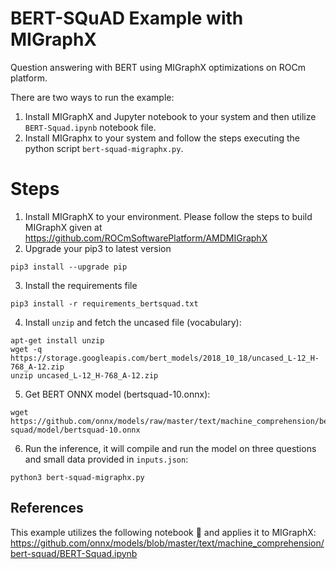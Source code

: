 # BERT-SQuAD Example with MIGraphX
Question answering with BERT using MIGraphX optimizations on ROCm platform.

There are two ways to run the example:
1) Install MIGraphX and Jupyter notebook to your system and then utilize `BERT-Squad.ipynb` notebook file.
2) Install MIGraphx to your system and follow the steps executing the python script `bert-squad-migraphx.py`.

# Steps
1) Install MIGraphX to your environment. Please follow the steps to build MIGraphX given at https://github.com/ROCmSoftwarePlatform/AMDMIGraphX
2) Upgrade your pip3 to latest version
```
pip3 install --upgrade pip 
```
3) Install the requirements file
```
pip3 install -r requirements_bertsquad.txt
```
4) Install `unzip` and fetch the uncased file (vocabulary):
```
apt-get install unzip
wget -q https://storage.googleapis.com/bert_models/2018_10_18/uncased_L-12_H-768_A-12.zip
unzip uncased_L-12_H-768_A-12.zip
```
5) Get BERT ONNX model (bertsquad-10.onnx):
```
wget https://github.com/onnx/models/raw/master/text/machine_comprehension/bert-squad/model/bertsquad-10.onnx
```
6) Run the inference, it will compile and run the model on three questions and small data provided in `inputs.json`:
```
python3 bert-squad-migraphx.py
```
## References
This example utilizes the following notebook :notebook: and applies it to MIGraphX:
https://github.com/onnx/models/blob/master/text/machine_comprehension/bert-squad/BERT-Squad.ipynb
